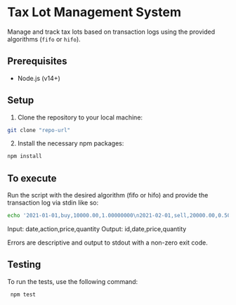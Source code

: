 # **Tax Lot Management System**

Manage and track tax lots based on transaction logs using the provided algorithms (`fifo` or `hifo`).

## **Prerequisites**

- Node.js (v14+)

## **Setup**

1. Clone the repository to your local machine:

```bash
git clone "repo-url"
```

2. Install the necessary npm packages:

```bash
npm install
```

## **To execute**

Run the script with the desired algorithm (fifo or hifo) and provide the transaction log via stdin like so:

```bash
echo '2021-01-01,buy,10000.00,1.00000000\n2021-02-01,sell,20000.00,0.50000000' | node taxLot.js fifo
```

Input: date,action,price,quantity
Output: id,date,price,quantity

Errors are descriptive and output to stdout with a non-zero exit code.

## **Testing**

To run the tests, use the following command:

```bash
 npm test
```
